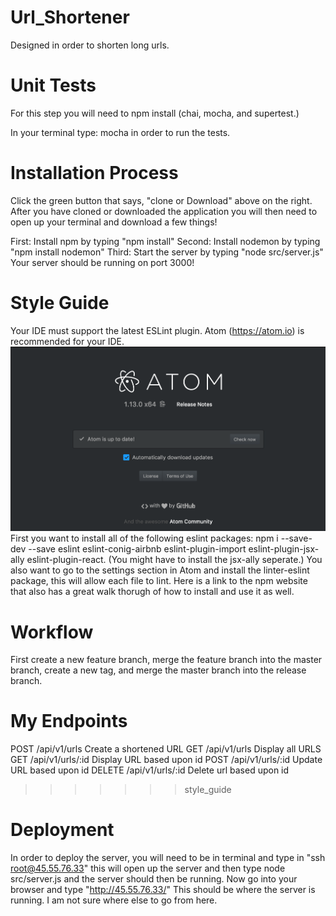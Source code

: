 # Url_Shortener
  Designed in order to shorten long urls.

# Unit Tests
For this step you will need to npm install (chai, mocha, and supertest.)

In your terminal type: mocha in order to run the tests.

# Installation Process
 Click the green button that says, "clone or Download" above on the right.
 After you have cloned or downloaded the application you will then need to open up your terminal and download a few things!<br/>

 First: Install npm by typing "npm install"
 Second: Install nodemon by typing "npm install nodemon"
 Third: Start the server by typing "node src/server.js"
 Your server should be running on port 3000!

# Style Guide
Your IDE must support the latest ESLint plugin. Atom (https://atom.io) is recommended for your IDE.
<img src="views/images/atom.png" alt="atom"> <br/>
First you want to install all of the following eslint packages:
npm i --save-dev --save eslint eslint-conig-airbnb eslint-plugin-import eslint-plugin-jsx-ally eslint-plugin-react. (You might have to install the jsx-ally seperate.)
You also want to go to the settings section in Atom and install the linter-eslint package, this will allow each file to lint.
Here is a link to the npm website that also has a great walk thorugh of how to install and use it as well.
<br/>

# Workflow
First create a new feature branch, merge the feature branch into the master branch, create a new tag, and merge the master branch into the release branch.

# My Endpoints
POST /api/v1/urls
  Create a shortened URL
GET /api/v1/urls
  Display all URLS
GET /api/v1/urls/:id
  Display URL based upon id
POST /api/v1/urls/:id
  Update URL based upon id
DELETE  /api/v1/urls/:id
  Delete url based upon id
>>>>>>> style_guide

# Deployment
In order to deploy the server, you will need to be in terminal and type in "ssh root@45.55.76.33" this will open up the server and then type node src/server.js and the server should then be running.
Now go into your browser and type "http://45.55.76.33/" This should be where the server is running. I am not sure where else to go from here.

